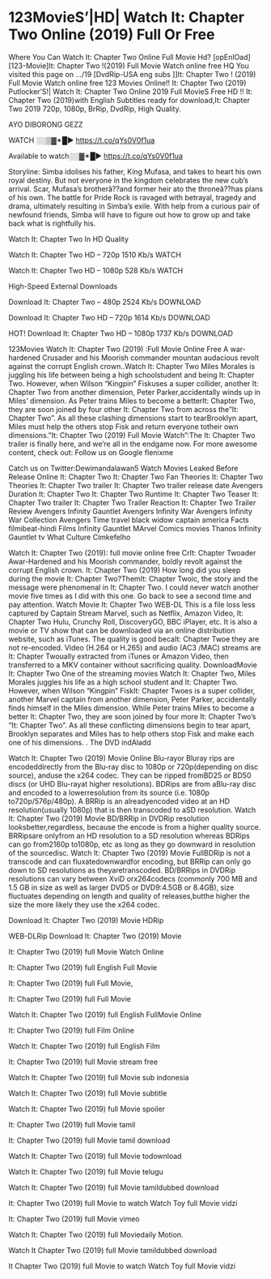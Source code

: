 # 123MovieS’|HD| Watch It: Chapter Two Online (2019) Full Or Free
Where You Can Watch It: Chapter Two Online Full Movie Hd? [opEnlOad] [123-Movie]It: Chapter Two !(2019) Full Movie Watch online free HQ You visited this page on …/19 [DvdRip-USA eng subs ]]It: Chapter Two ! (2019) Full Movie Watch online free 123 Movies Online!! It: Chapter Two (2019) Putlocker’S!| Watch It: Chapter Two Online 2019 Full MovieS Free HD !! It: Chapter Two (2019)with English Subtitles ready for download,It: Chapter Two 2019 720p, 1080p, BrRip, DvdRip, High Quality.

AYO DIBORONG GEZZ

WATCH ░░▒▓✴█► https://t.co/qYs0V0f1ua 


Available to watch░░▓✴█► https://t.co/qYs0V0f1ua 

Storyline: Simba idolises his father, King Mufasa, and takes to heart his own royal destiny. But not everyone in the kingdom celebrates the new cub’s arrival. Scar, Mufasa’s brotherâ??and former heir ato the throneâ??has plans of his own. The battle for Pride Rock is ravaged with betrayal, tragedy and drama, ultimately resulting in Simba’s exile. With help from a curious pair of newfound friends, Simba will have to figure out how to grow up and take back what is rightfully his.

Watch It: Chapter Two In HD Quality

Watch It: Chapter Two HD – 720p 1510 Kb/s WATCH

Watch It: Chapter Two HD – 1080p 528 Kb/s WATCH

High-Speed External Downloads

Download It: Chapter Two – 480p 2524 Kb/s DOWNLOAD

Download It: Chapter Two HD – 720p 1614 Kb/s DOWNLOAD

HOT! Download It: Chapter Two HD – 1080p 1737 Kb/s DOWNLOAD

123Movies Watch It: Chapter Two (2019) :Full Movie Online Free A war-hardened Crusader and his Moorish commander mountan audacious revolt against the corrupt English crown..Watch It: Chapter Two Miles Morales is juggling his life between being a high schoolstudent and being It: Chapter Two. However, when Wilson “Kingpin” Fiskuses a super collider, another It: Chapter Two from another dimension, Peter Parker,accidentally winds up in Miles’ dimension. As Peter trains Miles to become a betterIt: Chapter Two, they are soon joined by four other It: Chapter Two from across the”It: Chapter Two”. As all these clashing dimensions start to tearBrooklyn apart, Miles must help the others stop Fisk and return everyone totheir own dimensions.”It: Chapter Two (2019) Full Movie Watch”:The It: Chapter Two trailer is finally here, and we’re all in the endgame now. For more awesome content, check out: Follow us on Google flenixme

Catch us on Twitter:Dewimandalawan5 Watch Movies Leaked Before Release Online It: Chapter Two It: Chapter Two Fan Theories It: Chapter Two Theories It: Chapter Two trailer It: Chapter Two trailer release date Avengers Duration It: Chapter Two It: Chapter Two Runtime It: Chapter Two Teaser It: Chapter Two trailer It: Chapter Two Trailer Reaction It: Chapter Two Trailer Review Avengers Infinity Gauntlet Avengers Infinity War Avengers Infinity War Collection Avengers Time travel black widow captain america Facts filmibeat-hindi Films Infinity Gauntlet MArvel Comics movies Thanos Infinity Gauntlet tv What Culture Címkefelho

Watch It: Chapter Two (2019): full movie online free CrIt: Chapter Twoader Awar-Hardened and his Moorish commander, boldly revolt against the corrupt English crown. It: Chapter Two (2019) How long did you sleep during the movie It: Chapter Two?ThemIt: Chapter Twoic, the story and the message were phenomenal in It: Chapter Two. I could never watch another movie five times as I did with this one. Go back to see a second time and pay attention. Watch Movie It: Chapter Two WEB-DL This is a file loss less captured by Captain Stream Marvel, such as Netflix, Amazon Video, It: Chapter Two Hulu, Crunchy Roll, DiscoveryGO, BBC iPlayer, etc. It is also a movie or TV show that can be downloaded via an online distribution website, such as iTunes. The quality is good becaIt: Chapter Twoe they are not re-encoded. Video (H.264 or H.265) and audio (AC3 /MAC) streams are It: Chapter Twoually extracted from iTunes or Amazon Video, then transferred to a MKV container without sacrificing quality. DownloadMovie It: Chapter Two One of the streaming movies Watch It: Chapter Two, Miles Morales juggles his life as a high school student and It: Chapter Two. However, when Wilson “Kingpin” FiskIt: Chapter Twoes is a super collider, another Marvel captain from another dimension, Peter Parker, accidentally finds himself in the Miles dimension. While Peter trains Miles to become a better It: Chapter Two, they are soon joined by four more It: Chapter Two’s “It: Chapter Two”. As all these conflicting dimensions begin to tear apart, Brooklyn separates and Miles has to help others stop Fisk and make each one of his dimensions. . The DVD indAladd

Watch It: Chapter Two (2019) Movie Online Blu-rayor Bluray rips are encodeddirectly from the Blu-ray disc to 1080p or 720p(depending on disc source), anduse the x264 codec. They can be ripped fromBD25 or BD50 discs (or UHD Blu-rayat higher resolutions). BDRips are from aBlu-ray disc and encoded to a lowerresolution from its source (i.e. 1080p to720p/576p/480p). A BRRip is an alreadyencoded video at an HD resolution(usually 1080p) that is then transcoded to aSD resolution. Watch It: Chapter Two (2019) Movie BD/BRRip in DVDRip resolution looksbetter,regardless, because the encode is from a higher quality source. BRRipsare onlyfrom an HD resolution to a SD resolution whereas BDRips can go from2160p to1080p, etc as long as they go downward in resolution of the sourcedisc. Watch It: Chapter Two (2019) Movie FullBDRip is not a transcode and can fluxatedownwardfor encoding, but BRRip can only go down to SD resolutions as theyaretranscoded. BD/BRRips in DVDRip resolutions can vary between XviD orx264codecs (commonly 700 MB and 1.5 GB in size as well as larger DVD5 or DVD9:4.5GB or 8.4GB), size fluctuates depending on length and quality of releases,butthe higher the size the more likely they use the x264 codec.

Download It: Chapter Two (2019) Movie HDRip

WEB-DLRip Download It: Chapter Two (2019) Movie

It: Chapter Two (2019) full Movie Watch Online

It: Chapter Two (2019) full English Full Movie

It: Chapter Two (2019) full Full Movie,

It: Chapter Two (2019) full Full Movie

Watch It: Chapter Two (2019) full English FullMovie Online

It: Chapter Two (2019) full Film Online

Watch It: Chapter Two (2019) full English Film

It: Chapter Two (2019) full Movie stream free

Watch It: Chapter Two (2019) full Movie sub indonesia

Watch It: Chapter Two (2019) full Movie subtitle

Watch It: Chapter Two (2019) full Movie spoiler

It: Chapter Two (2019) full Movie tamil

It: Chapter Two (2019) full Movie tamil download

Watch It: Chapter Two (2019) full Movie todownload

Watch It: Chapter Two (2019) full Movie telugu

Watch It: Chapter Two (2019) full Movie tamildubbed download

It: Chapter Two (2019) full Movie to watch Watch Toy full Movie vidzi

It: Chapter Two (2019) full Movie vimeo

Watch It: Chapter Two (2019) full Moviedaily Motion.



Watch It Chapter Two (2019) full Movie tamildubbed download



It Chapter Two (2019) full Movie to watch Watch Toy full Movie vidzi
